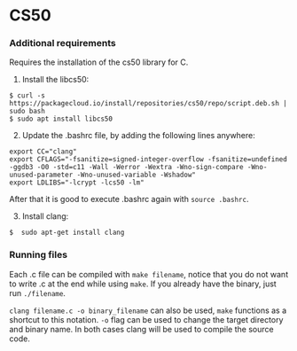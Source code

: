 # CS50

### Additional requirements
Requires the installation of the cs50 library for C.

1. Install the libcs50:
```
$ curl -s https://packagecloud.io/install/repositories/cs50/repo/script.deb.sh | sudo bash
$ sudo apt install libcs50
```

2. Update the .bashrc file, by adding the following lines anywhere:
```
export CC="clang"
export CFLAGS="-fsanitize=signed-integer-overflow -fsanitize=undefined -ggdb3 -O0 -std=c11 -Wall -Werror -Wextra -Wno-sign-compare -Wno-unused-parameter -Wno-unused-variable -Wshadow"
export LDLIBS="-lcrypt -lcs50 -lm"
```

After that it is good to execute .bashrc again with `source .bashrc`.

3. Install clang:
```
$  sudo apt-get install clang 
```

### Running files

Each .c file can be compiled with `make filename`, notice that you do not want to write .c at the end while using `make`. If you already have the binary, just run `./filename`.

`clang filename.c -o binary_filename` can also be used, `make` functions as a shortcut to this notation. `-o` flag can be used to change the target directory and binary name. In both cases clang will be used to compile the source code.